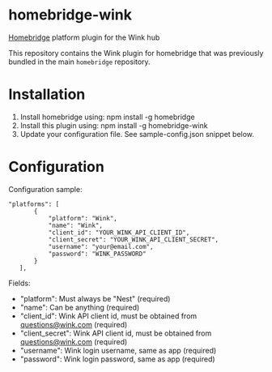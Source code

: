 # homebridge-wink
[Homebridge](https://github.com/nfarina/homebridge) platform plugin for the Wink hub

This repository contains the Wink plugin for homebridge that was previously bundled in the main `homebridge` repository.

# Installation


1. Install homebridge using: npm install -g homebridge
2. Install this plugin using: npm install -g homebridge-wink
3. Update your configuration file. See sample-config.json snippet below. 

# Configuration

Configuration sample:

 ```
"platforms": [
		{
			"platform": "Wink",
			"name": "Wink",
			"client_id": "YOUR_WINK_API_CLIENT_ID",
			"client_secret": "YOUR_WINK_API_CLIENT_SECRET",
			"username": "your@email.com",
			"password": "WINK_PASSWORD"
		}
	],

```

Fields: 

* "platform": Must always be "Nest" (required)
* "name": Can be anything (required)
* "client_id": Wink API client id, must be obtained from questions@wink.com (required)
* "client_secret": Wink API client id, must be obtained from questions@wink.com (required)
* "username": Wink login username, same as app (required)
* "password": Wink login password, same as app (required)

